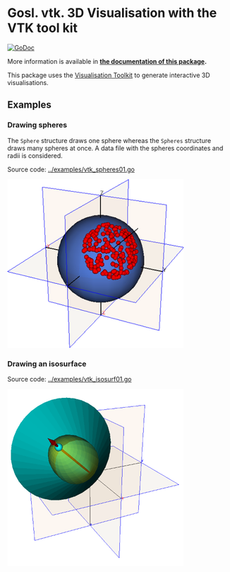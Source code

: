 # Gosl. vtk. 3D Visualisation with the VTK tool kit

[![GoDoc](https://godoc.org/github.com/cpmech/gosl/vtk?status.svg)](https://godoc.org/github.com/cpmech/gosl/vtk) 

More information is available in **[the documentation of this package](https://godoc.org/github.com/cpmech/gosl/vtk).**

This package uses the [Visualisation Toolkit](http://www.vtk.org) to generate interactive 3D
visualisations.

## Examples

### Drawing spheres

The `Sphere` structure draws one sphere whereas the `Spheres` structure draws many spheres at once.
A data file with the spheres coordinates and radii is considered.

Source code: <a href="../examples/vtk_spheres01.go">../examples/vtk_spheres01.go</a>

<div id="container">
<p><img src="../examples/figs/vtk_spheres01.png" width="400"></p>
</div>



### Drawing an isosurface

Source code: <a href="../examples/vtk_isosurf01.go">../examples/vtk_isosurf01.go</a>

<div id="container">
<p><img src="../examples/figs/vtk_isosurf01.png" width="400"></p>
</div>

